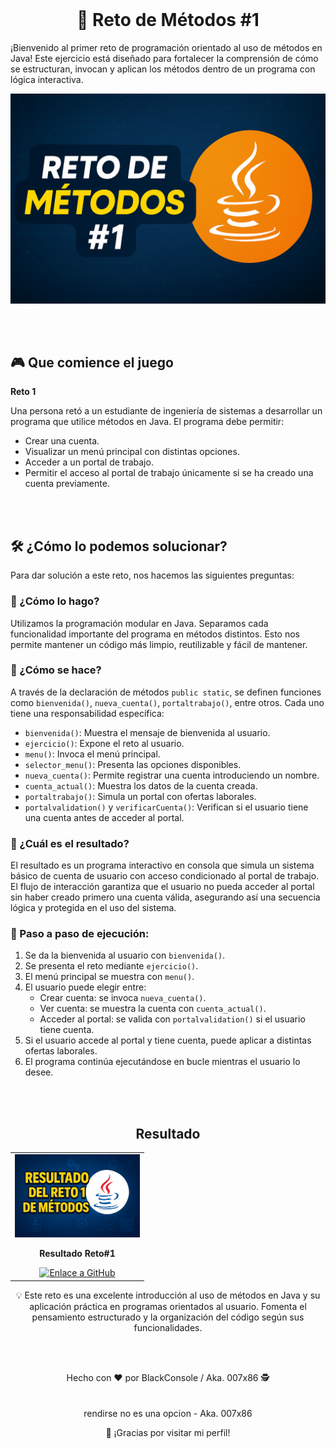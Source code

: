 <br>
<h1 align="center">🎯 Reto de Métodos #1</h1>


<p align="left">
¡Bienvenido al primer reto de programación orientado al uso de métodos en Java! Este ejercicio está diseñado para fortalecer la comprensión de cómo se estructuran, invocan y aplican los métodos dentro de un programa con lógica interactiva.
</p>

<p align="center">
   <img src="./assets/reto1.webp" width="600" title="reto#1" alt="java">
</p>

</br>
<br>
<h2 align="left">🎮 Que comience el juego</h2>

<p align="left"><strong>Reto 1</strong></p>

<p align="left">
Una persona retó a un estudiante de ingeniería de sistemas a desarrollar un programa que utilice métodos en Java. El programa debe permitir:
</p>

<ul align="left">
  <li>Crear una cuenta.</li>
  <li>Visualizar un menú principal con distintas opciones.</li>
  <li>Acceder a un portal de trabajo.</li>
  <li>Permitir el acceso al portal de trabajo únicamente si se ha creado una cuenta previamente.</li>
</ul>
</br>

<br>
<h2 align="left">🛠️ ¿Cómo lo podemos solucionar?</h2>

<p align="left">Para dar solución a este reto, nos hacemos las siguientes preguntas:</p>

<h3 align="left">🔹 ¿Cómo lo hago?</h3>

<p align="left">
Utilizamos la programación modular en Java. Separamos cada funcionalidad importante del programa en métodos distintos. Esto nos permite mantener un código más limpio, reutilizable y fácil de mantener.
</p>

<h3 align="left">🔹 ¿Cómo se hace?</h3>

<p align="left">
A través de la declaración de métodos <code>public static</code>, se definen funciones como <code>bienvenida()</code>, <code>nueva_cuenta()</code>, <code>portaltrabajo()</code>, entre otros. Cada uno tiene una responsabilidad específica:
</p>

<ul align="left">
  <li><code>bienvenida()</code>: Muestra el mensaje de bienvenida al usuario.</li>
  <li><code>ejercicio()</code>: Expone el reto al usuario.</li>
  <li><code>menu()</code>: Invoca el menú principal.</li>
  <li><code>selector_menu()</code>: Presenta las opciones disponibles.</li>
  <li><code>nueva_cuenta()</code>: Permite registrar una cuenta introduciendo un nombre.</li>
  <li><code>cuenta_actual()</code>: Muestra los datos de la cuenta creada.</li>
  <li><code>portaltrabajo()</code>: Simula un portal con ofertas laborales.</li>
  <li><code>portalvalidation()</code> y <code>verificarCuenta()</code>: Verifican si el usuario tiene una cuenta antes de acceder al portal.</li>
</ul>

<h3 align="left">🔹 ¿Cuál es el resultado?</h3>

<p align="left">
El resultado es un programa interactivo en consola que simula un sistema básico de cuenta de usuario con acceso condicionado al portal de trabajo. El flujo de interacción garantiza que el usuario no pueda acceder al portal sin haber creado primero una cuenta válida, asegurando así una secuencia lógica y protegida en el uso del sistema.
</p>

<h3 align="left">🔢 Paso a paso de ejecución:</h3>

<ol align="left">
  <li>Se da la bienvenida al usuario con <code>bienvenida()</code>.</li>
  <li>Se presenta el reto mediante <code>ejercicio()</code>.</li>
  <li>El menú principal se muestra con <code>menu()</code>.</li>
  <li>El usuario puede elegir entre:
    <ul>
      <li>Crear cuenta: se invoca <code>nueva_cuenta()</code>.</li>
      <li>Ver cuenta: se muestra la cuenta con <code>cuenta_actual()</code>.</li>
      <li>Acceder al portal: se valida con <code>portalvalidation()</code> si el usuario tiene cuenta.</li>
    </ul>
  </li>
  <li>Si el usuario accede al portal y tiene cuenta, puede aplicar a distintas ofertas laborales.</li>
  <li>El programa continúa ejecutándose en bucle mientras el usuario lo desee.</li>
</ol>
</br>

<br>
<div id="Proyectos">
<h2 align="center">Resultado</h2>
    <table>
  <tr>
    <td align="center">
      <img src="./assets/resultado1.webp" width="200" title="resultados ejercicio reto 1 java" alt="java"><br>
      <p><strong>Resultado Reto#1</strong></p>
      <a href="https://github.com/BlackConsol/reto1" title="ir al recurso">
        <img src="https://img.shields.io/badge/GITHUB-000000?style=for-the-badge&logo=github&logoColor=white" title="Ver en GitHub" alt="Enlace a GitHub">
      </a>
    </td>
  </tr>
</table>
</div>

<p align="center">
💡 Este reto es una excelente introducción al uso de métodos en Java y su aplicación práctica en programas orientados al usuario. Fomenta el pensamiento estructurado y la organización del código según sus funcionalidades.
</p>

</br>


<br>
<p align="center">
  Hecho con ❤️ por BlackConsole / Aka. 007x86 🕵️  
  <br>
  <br><br>
  rendirse no es una opcion - Aka. 007x86
</p>
<p align="center">
  🚀 ¡Gracias por visitar mi perfil!
</p>
</br>
